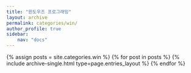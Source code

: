 ```yaml
---
title: "윈도우즈 프로그래밍"
layout: archive
permalink: categories/win/
author_profile: true
sidebar: 
    nav: "docs"
---
```


{% assign posts = site.categories.win %}
{% for post in posts %} {% include archive-single.html type=page.entries_layout %} {% endfor %}